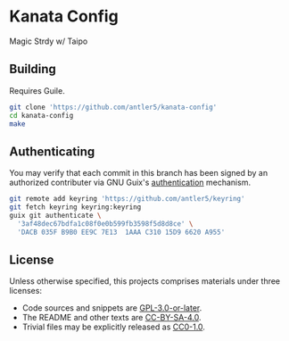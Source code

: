 <!-- SPDX-FileCopyrightText: 2024 antlers <antlers@illucid.net> -->
<!-- SPDX-License-Identifier: CC-BY-SA-4.0 -->
<h1>Kanata Config</h1>

Magic Strdy w/ Taipo

## Building

Requires Guile.

``` bash
git clone 'https://github.com/antler5/kanata-config'
cd kanata-config
make
```

## Authenticating

You may verify that each commit in this branch has been signed by an
authorized contributer via GNU Guix's
[authentication](https://guix.gnu.org/manual/en/html_node/Invoking-guix-git-authenticate.html)
mechanism.

``` bash
git remote add keyring 'https://github.com/antler5/keyring'
git fetch keyring keyring:keyring
guix git authenticate \
  '3af48dec67bdfa1c08f0e0b599fb3598f5d8d8ce' \
  'DACB 035F B9B0 EE9C 7E13  1AAA C310 15D9 6620 A955'
```

## License

Unless otherwise specified, this projects comprises materials under
three licenses:  
- Code sources and snippets are
[GPL-3.0-or-later](https://www.gnu.org/licenses/gpl-3.0.html).  
- The README and other texts are
[CC-BY-SA-4.0](https://creativecommons.org/licenses/by-sa/4.0/).  
- Trivial files may be explicitly released as
[CC0-1.0](https://creativecommons.org/publicdomain/zero/1.0/legalcode).

